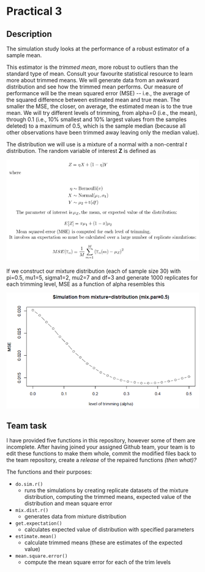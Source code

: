 # Practical 3

## Description
The simulation study looks at the performance of a robust estimator of a sample mean.  

This estimator is the _trimmed mean_, more robust to outliers than the standard type of mean.  Consult your favourite statistical resource to learn more about trimmed means.  We will generate data from an awkward distribution and see how the trimmed mean performs.  Our measure of performance will be the mean squared error (MSE) -- i.e., the average of the squared difference between estimated mean and true mean.  The smaller the MSE, the closer, on average, the estimated mean is to the true mean.  We will try different levels of trimming, from alpha=0 (i.e., the mean), through 0.1 (i.e., 10% smallest and 10% largest values from the samples deleted) to a maximum of 0.5, which is the sample median (because all other observations have been trimmed away leaving only the median value).

The distribution we will use is a mixture of a normal with a non-central *t* distribution.  The random variable of interest **Z** is defined as

![](image.png)

If we construct our mixture distribution (each of sample size 30) with pi=0.5, mu1=5, sigma1=2, mu2=7 and df=3 and generate 1000 replicates for each trimming level, MSE as a function of alpha resembles this

![](mixout.PNG)

## Team task

I have provided five functions in this repository, however some of them are incomplete.  After having joined your assigned Github team, your team is to edit these functions to make them whole, commit the modified files back to the team repository, create a *release* of the repaired functions *(then what)?*

The functions and their purposes:

* `do.sim.r()`
    * runs the simulations by creating replicate datasets of the mixture distribution, computing the trimmed means, expected value of the distribution and mean square error
* `mix.dist.r()`
    * generates data from mixture distribution
* `get.expectation()`
    * calculates expected value of distribution with specified parameters
* `estimate.mean()`
    * calculate trimmed means (these are estimates of the expected value)
* `mean.square.error()`
    * compute the mean square error for each of the trim levels
